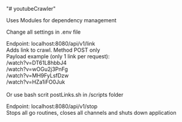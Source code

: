 "# youtubeCrawler" <br>
<p>
  Uses Modules for dependency management
</p>
<p>
Change all settings in .env file
</p>
<p>
Endpoint: localhost:8080/api/v1/link <br>
Adds link to crawl. Method POST only<br>
Payload example (only 1 link per request): <br>
/watch?v=DT61L8hbbJ4<br>
/watch?v=wOGu2j3PnFg<br>
/watch?v=MH9FyLsfDzw<br>
/watch?v=HZa1iFO0Juk<br>
<br>
Or use bash scrit postLinks.sh in /scripts folder
</p>
<p>
Endpoint: localhost:8080/api/v1/stop<br>
Stops all go routines, closes all channels and shuts down application<br>
</p>
